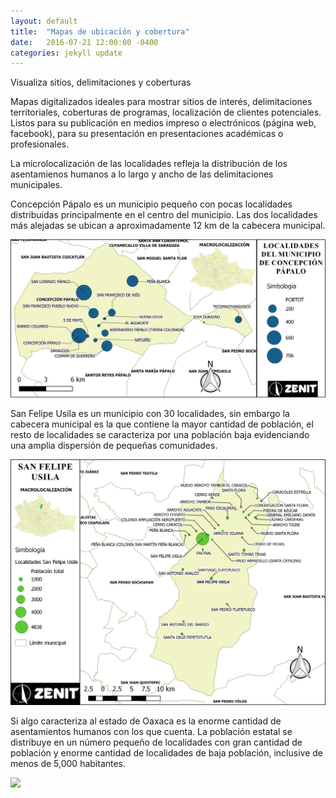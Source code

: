 ```yaml
---
layout: default
title:  "Mapas de ubicación y cobertura"
date:   2016-07-21 12:00:00 -0400
categories: jekyll update
---
```


Visualiza sitios, delimitaciones y coberturas

Mapas digitalizados ideales para mostrar sitios de interés, delimitaciones territoriales, coberturas de programas, localización de clientes potenciales. Listos para su publicación en medios impreso o electrónicos (página web, facebook), para su presentación en presentaciones académicas o profesionales.

La microlocalización de las localidades refleja la distribución de los asentamienos humanos a lo largo y ancho de las delimitaciones municipales.

Concepción Pápalo es un municipio pequeño con pocas localidades distribuidas principalmente en el centro del municipio. Las dos localidades más alejadas se ubican a aproximadamente 12 km de la cabecera municipal. 

<img src="/images/post/usila/ubicacion.png" width="900">

San Felipe Usila es un municipio con 30 localidades, sin embargo la cabecera municipal es la que contiene la mayor cantidad de población, el resto de localidades se caracteriza por una población baja evidenciando una amplia dispersión de pequeñas comunidades.

<img src="/images/post/usila/San Felipe Usila.png" width="900">

Si algo caracteriza al estado de Oaxaca es la enorme cantidad de asentamientos humanos con los que cuenta. La población estatal se distribuye en un número pequeño de localidades con gran cantidad de población y enorme cantidad de localidades de baja población, inclusive de menos de 5,000 habitantes.

<img src="/images/post/oaxaca/1.png" width="900">

